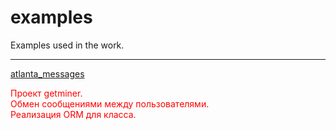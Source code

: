 # examples
Examples used in the work.
<hr>

<p>
  <a href='https://github.com/eatae/examples/tree/master/atlanta_messages'>
    atlanta_messages
  </a>
  <div style='color: red;'>
      Проект getminer.<br>
      Обмен сообщениями между пользователями.<br>
      Реализация ORM для класса.
  </div>
</p>
